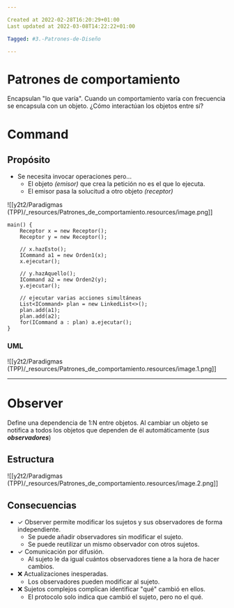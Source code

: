 ```yaml
---

Created at 2022-02-28T16:20:29+01:00
Last updated at 2022-03-08T14:22:22+01:00

Tagged: #3.-Patrones-de-Diseño

---
```


# Patrones de comportamiento
Encapsulan "lo que varía". Cuando un comportamiento varía con frecuencia se encapsula con un objeto.
¿Cómo interactúan los objetos entre sí?


# Command

## Propósito

* Se necesita invocar operaciones pero...
  * El objeto _(emisor)_ que crea la petición no es el que lo ejecuta.
  * El emisor pasa la solucitud a otro objeto _(receptor)_

![[y2t2/Paradigmas (TPP)/_resources/Patrones_de_comportamiento.resources/image.png]]

```
main() {
    Receptor x = new Receptor();
    Receptor y = new Receptor();

    // x.hazEsto();
    ICommand a1 = new Orden1(x);
    x.ejecutar();

    // y.hazAquello();
    ICommand a2 = new Orden2(y);
    y.ejecutar();

    // ejecutar varias acciones simultáneas
    List<ICommand> plan = new LinkedList<>();
    plan.add(a1);
    plan.add(a2);
    for(ICommand a : plan) a.ejecutar();
}
```


### UML

![[y2t2/Paradigmas (TPP)/_resources/Patrones_de_comportamiento.resources/image.1.png]]


* * *

# Observer

Define una dependencia de 1:N entre objetos. Al cambiar un objeto se notifica a todos los objetos que dependen de él automáticamente (_sus_ **_observadores_**)


## Estructura

![[y2t2/Paradigmas (TPP)/_resources/Patrones_de_comportamiento.resources/image.2.png]]

## 

## Consecuencias

* ✓ Observer permite modificar los sujetos y sus observadores de forma independiente.
  * Se puede añadir observadores sin modificar el sujeto.
  * Se puede reutilizar un mismo observador con otros sujetos.
* ✓ Comunicación por difusión.
  * Al sujeto le da igual cuántos observadores tiene a la hora de hacer cambios.
* ❌ Actualizaciones inesperadas.
  * Los observadores pueden modificar al sujeto.
* ❌ Sujetos complejos complican identificar "qué" cambió en ellos.
  * El protocolo solo indica que cambió el sujeto, pero no el qué.
